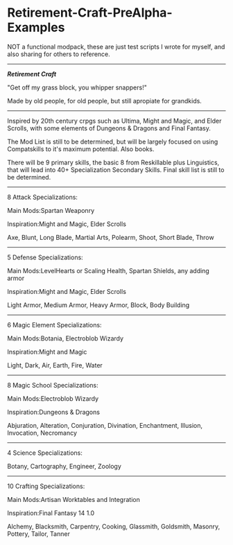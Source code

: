 # Retirement-Craft-PreAlpha-Examples

NOT a functional modpack, these are just test scripts I wrote for myself, and also sharing for others to reference.

**************

***Retirement Craft***

"Get off my grass block, you whipper snappers!"

Made by old people, for old people, but still apropiate for grandkids.

**************

Inspired by 20th century crpgs such as Ultima, Might and Magic, and Elder Scrolls, with some elements of Dungeons & Dragons and Final Fantasy.

The Mod List is still to be determined, but will be largely focused on using Compatskills to it's maximum potential. Also books.

There will be 9 primary skills, the basic 8 from Reskillable plus Linguistics, that will lead into 40+ Specialization Secondary Skills. Final skill list is still to be determined.

**************

8 Attack Specializations:

Main Mods:Spartan Weaponry

Inspiration:Might and Magic, Elder Scrolls

Axe, Blunt, Long Blade, Martial Arts, Polearm, Shoot, Short Blade, Throw

**************

5 Defense Specializations:

Main Mods:LevelHearts or Scaling Health, Spartan Shields, any adding armor

Inspiration:Might and Magic, Elder Scrolls

Light Armor, Medium Armor, Heavy Armor, Block, Body Building

**************

6 Magic Element Specializations:

Main Mods:Botania, Electroblob Wizardy

Inspiration:Might and Magic

Light, Dark, Air, Earth, Fire, Water

**************

8 Magic School Specializations:

Main Mods:Electroblob Wizardy

Inspiration:Dungeons & Dragons

Abjuration, Alteration, Conjuration, Divination, Enchantment, Illusion, Invocation, Necromancy

**************

4 Science Specializations:

Botany, Cartography, Engineer, Zoology

**************

10 Crafting Specializations:

Main Mods:Artisan Worktables and Integration

Inspiration:Final Fantasy 14 1.0

Alchemy, Blacksmith, Carpentry, Cooking, Glassmith, Goldsmith, Masonry, Pottery, Tailor, Tanner
